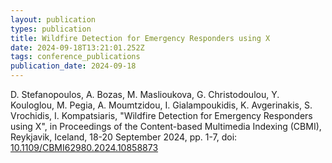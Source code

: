 ```yaml
---
layout: publication
types: publication
title: Wildfire Detection for Emergency Responders using X
date: 2024-09-18T13:21:01.252Z
tags: conference_publications
publication_date: 2024-09-18
---
```

<!--StartFragment-->

D. Stefanopoulos, A. Bozas, M. Maslioukova, G. Christodoulou, Y. Kouloglou, M. Pegia, A. Moumtzidou, I. Gialampoukidis, K. Avgerinakis, S. Vrochidis, I. Kompatsiaris, "Wildfire Detection for Emergency Responders using X", in Proceedings of the Content-based Multimedia Indexing (CBMI), Reykjavik, Iceland, 18-20 September 2024, pp. 1-7, doi: [10.1109/CBMI62980.2024.​10858873](https://zenodo.org/records/12156017)

<!--EndFragment-->

<!--EndFragment-->